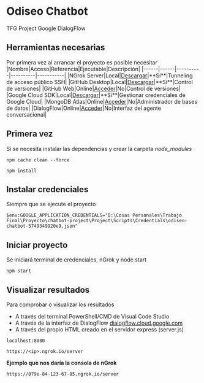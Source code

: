 # Odiseo Chatbot
TFG Project Google DialogFlow

## Herramientas necesarias
Por primera vez al arrancar el proyecto es posible necesitar
|Nombre|Acceso|Referencia|Ejecutable|Descripción|
|------|------|----------|----------|-----------|
|NGrok Server|Local|[Descargar](https://ngrok.com/download "https://ngrok.com/download")|**Sí**|Tunneling de acceso público SSH|
|GitHub Desktop|Local|[Descargar](https://desktop.github.com/ "https://desktop.github.com/")|**Sí**|Control de versiones|
|GitHub Web|Online|[Acceder](https://github.com/jonaverd/chatbot-project "https://github.com/jonaverd/chatbot-project")|No|Control de versiones|
|Google Cloud SDK|Local|[Descargar](https://cloud.google.com/sdk/docs/quickstart "https://cloud.google.com/sdk/docs/quickstart")|**Sí**|Gestionar credenciales de Google Cloud|
|MongoDB Atlas|Online|[Acceder](https://cloud.mongodb.com/v2/61b772821206554caad366c7#clusters "https://cloud.mongodb.com/v2/61b772821206554caad366c7#clusters")|No|Administrador de bases de datos|
|DialogFlow|Online|[Acceder](https://dialogflow.cloud.google.com/#/agent/odiseo-chatbot/intents "https://dialogflow.cloud.google.com/#/agent/odiseo-chatbot/intents")|No|Interfaz del agente conversacional|

## Primera vez
Si se necesita instalar las dependencias y crear la carpeta *node_modules*
````
npm cache clean --force
````
````
npm install
````

## Instalar credenciales
Siempre que se ejecute el proyecto
````
$env:GOOGLE_APPLICATION_CREDENTIALS="D:\Cosas Personales\Trabajo Final\Proyecto\chatbot-project\Project\Scripts\Credentials\odiseo-chatbot-5749349920e9.json"
````

## Iniciar proyecto
Se iniciará terminal de credenciales, nGrok y node start
````
npm start
````

## Visualizar resultados
Para comprobar o visualizar los resultados
- A través del terminal PowerShell/CMD de Visual Code Studio
- A través de la interfaz de DialogFlow
[dialogflow.cloud.google.com](https://dialogflow.cloud.google.com/#/agent/odiseo-chatbot/intents "https://dialogflow.cloud.google.com/#/agent/odiseo-chatbot/intents")
- A través del propio HTML creado en el servidor express (server.js)
````
localhost:8080
````
````
https://<ip>.ngrok.io/server
````
**Ejemplo que nos daría la consola de nGrok**
````
https://079e-84-123-67-85.ngrok.io/server
````
